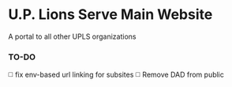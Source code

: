 # U.P. Lions Serve Main Website

A portal to all other UPLS organizations

### TO-DO

◻️ fix env-based url linking for subsites
◻️ Remove DAD from public
